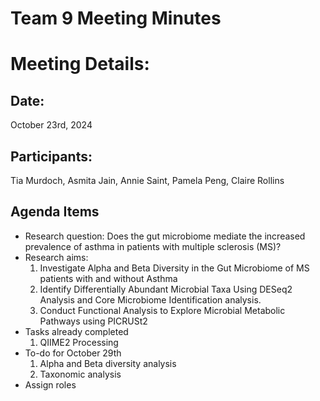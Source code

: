 # Team 9 Meeting Minutes 
# Meeting Details:
## Date: 
October 23rd, 2024

## Participants:
Tia Murdoch, Asmita Jain, Annie Saint, Pamela Peng, Claire Rollins

## Agenda Items
- Research question: Does the gut microbiome mediate the increased prevalence of asthma in patients with multiple sclerosis (MS)?
- Research aims:
    1. Investigate Alpha and Beta Diversity in the Gut Microbiome of MS patients with and without Asthma
    2. Identify Differentially Abundant Microbial Taxa Using DESeq2 Analysis and Core Microbiome Identification
          analysis.
    3. Conduct Functional Analysis to Explore Microbial Metabolic Pathways using PICRUSt2
- Tasks already completed
    1. QIIME2 Processing
- To-do for October 29th
    1. Alpha and Beta diversity analysis
    2. Taxonomic analysis
- Assign roles

